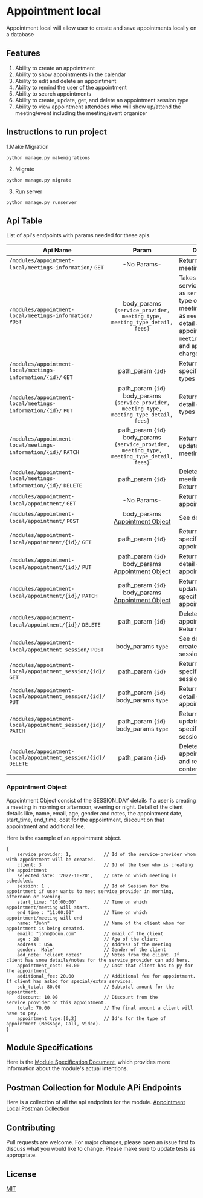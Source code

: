# Appointment local

Appointment local will allow user to create and save appointments locally on a database

## Features

1. Ability to create an appointment
2. Ability to show appointments in the calendar
3. Ability to edit and delete an appointment
4. Ability to remind the user of the appointment
5. Ability to search appointments
6. Ability to create, update, get, and delete an appointment session type
7. Ability to view appointment attendees who will show up/attend the meeting/event including the meeting/event organizer

## Instructions to run project

1.Make Migration

```
python manage.py makemigrations

```

2. Migrate

```
python manage.py migrate
```

3. Run server

```
python manage.py runserver
```

## Api Table

List of api's endpoints with params needed for these apis.

| Api Name                                                         |                                            Param                                             | Description                                                                                                                                                                              |
|------------------------------------------------------------------|:--------------------------------------------------------------------------------------------:|------------------------------------------------------------------------------------------------------------------------------------------------------------------------------------------|
| `/modules/appointment-local/meetings-information/` `GET`         |                                         -No Params-                                          | Returns list of all the meeting-types.                                                                                                                                                   |
| `/modules/appointment-local/meetings-information/` `POST`        |          body_params `{service_provider, meeting_type, meeting_type_detail, fees}`           | Takes service_provider id as `service_provider`, type of meeting/appointment as `meeting_type`, detail about the appointment as `meeting_type_detail`, and appointment charges as `fees` |
| `/modules/appointment-local/meetings-information/{id}/` `GET`    |                                      path_param `{id}`                                       | Returns detail of specific meeting-types                                                                                                                                                 |
| `/modules/appointment-local/meetings-information/{id}/` `PUT`    | path_param `{id}`  body_params `{service_provider, meeting_type, meeting_type_detail, fees}` | Returns full updated detail of meeting-types                                                                                                                                             |
| `/modules/appointment-local/meetings-information/{id}/` `PATCH`  | path_param `{id}`  body_params `{service_provider, meeting_type, meeting_type_detail, fees}` | Returns patch updated detail of meeting-types                                                                                                                                            |
| `/modules/appointment-local/meetings-information/{id}/` `DELETE` |                                      path_param `{id}`                                       | Delete specific meeting-type. Returns No content.                                                                                                                                        |
| `/modules/appointment-local/appointment/` `GET`                  |                                         -No Params-                                          | Returns list of all the appointments.                                                                                                                                                    |
| `/modules/appointment-local/appointment/` `POST`                 |                    body_params [Appointment Object](#appointment-object)                     | See details                                                                                                                                                                              |
| `/modules/appointment-local/appointment/{id}/` `GET`             |                                      path_param `{id}`                                       | Returns detail of specific appointment.                                                                                                                                                  |
| `/modules/appointment-local/appointment/{id}/` `PUT`             |           path_param `{id}` body_params [Appointment Object](#appointment-object)            | Returns full updated detail of specific appointment.                                                                                                                                     |
| `/modules/appointment-local/appointment/{id}/` `PATCH`           |           path_param `{id}` body_params [Appointment Object](#appointment-object)            | Returns patch updated detail of specific appointments.                                                                                                                                   |
| `/modules/appointment-local/appointment/{id}/` `DELETE`          |                                      path_param `{id}`                                       | Delete specific appointment. Returns No content.                                                                                                                                         |
| `/modules/appointment-local/appointment_session/` `POST`         |                                      body_params `type`                                      | See details about created appointment session.                                                                                                                                           |
| `/modules/appointment-local/appointment_session/{id}/` `GET`     |                                      path_param `{id}`                                       | Returns detail of specific appointment session.                                                                                                                                          |
| `/modules/appointment-local/appointment_session/{id}/` `PUT`     |                             path_param `{id}` body_params `type`                             | Returns full updated detail of specific appointment session.                                                                                                                             |
| `/modules/appointment-local/appointment_session/{id}/` `PATCH`   |                             path_param `{id}` body_params `type`                             | Returns patch updated detail of specific appointment session.                                                                                                                            |
| `/modules/appointment-local/appointment_session/{id}/` `DELETE`  |                                      path_param `{id}`                                       | Delete specific appointment session and returns No content.                                                                                                                              |

### Appointment Object

Appointment Object consist of the SESSION_DAY details if a user is creating a meeting in morning or afternoon, evening
or night. Detail of the client details like, name, email, age, gender and notes, the appointment date, start_time,
end_time, cost for the appointment, discount on that appointment and additional fee.

Here is the example of an appointment object.

```console
{
    service_provider: 1,            // Id of the service-provider whom with appointment will be created.
    client: 3                       // Id of the User who is creating the appointment
    selected_date: '2022-10-20',    // Date on which meeting is scheduled.
    session: 1 ,                    // Id of Session for the appointment if user wants to meet service_provider in morning, afternoon or evening.
    start_time: "10:00:00"          // Time on which appointment/meeting will start.
    end_time : "11:00:00"           // Time on which appointment/meeting will end
    name: "John"                    // Name of the client whom for appointment is being created.
    email: "john@boun.com"          // email of the client
    age : 28                        // Age of the client
    address : USA                   // Address of the meeting
    gender: 'Male'                  // Gender of the client
    add_note: 'client notes'        // Notes from the client. If client has some details/notes for the service_provider can add here.
    appointment_cost: 60.00         // Cost that client has to py for the appointment
    additional_fee: 20.00           // Additional fee for appointment. If client has asked for special/extra services.
    sub_total: 80.00                // Subtotal amount for the appointment.
    discount: 10.00                 // Discount from the service_provider on this appointment.
    total: 70.00                    // The final amount a client will have to pay.
    appointment_type:[0,2]          // Id's for the type of appointment (Message, Call, Video).
}
```

## Module Specifications

Here is
the [Module Specification Document](https://docs.google.com/document/d/1oOjHadHw4fUA9JxfIykAqEhAeokcCRqgDkcQjyUkUJk/edit?usp=sharing),
which provides more information about the module's actual intentions.

## Postman Collection for Module APi Endpoints

Here is a collection of all the api endpoints for the module.
[Appointment Local Postman Collection](https://drive.google.com/file/d/19x0jpCL-JeAa-eFYrKuc5gRavu662-w-/view?usp=share_link)

## Contributing

Pull requests are welcome. For major changes, please open an issue first to discuss what you would like to change.
Please make sure to update tests as appropriate.

## License

[MIT](https://choosealicense.com/licenses/mit/)
